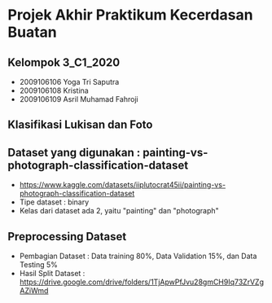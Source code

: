 # Projek Akhir Praktikum Kecerdasan Buatan

## Kelompok 3_C1_2020 
- 2009106106 Yoga Tri Saputra
- 2009106108 Kristina
- 2009106109 Asril Muhamad Fahroji

## Klasifikasi Lukisan dan Foto

## Dataset yang digunakan : painting-vs-photograph-classification-dataset
- https://www.kaggle.com/datasets/iiplutocrat45ii/painting-vs-photograph-classification-dataset
- Tipe dataset : binary 
- Kelas dari dataset ada 2, yaitu "painting" dan "photograph"

## Preprocessing Dataset
- Pembagian Dataset : Data training 80%, Data Validation 15%, dan Data Testing 5%
- Hasil Split Dataset : https://drive.google.com/drive/folders/1TjApwPfJvu28gmCH9Iq73ZrVZgAZiWmd
